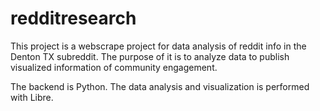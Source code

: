# redditresearch

This project is a webscrape project for data analysis of reddit info in the Denton TX subreddit. The purpose of it is to analyze data to publish visualized information of community engagement. 

The backend is Python. The data analysis and visualization is performed with Libre.
